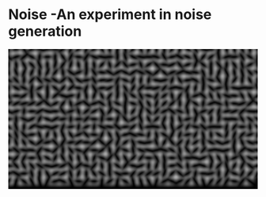 # Noise -An experiment in noise generation

![noise image](https://github.com/michbogos/noise/blob/main/test.png?raw=true)